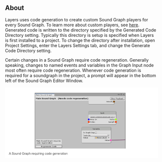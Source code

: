 ## About
Layers uses code generation to create custom Sound Graph players for every Sound Graph. To learn more about custom players, see [here](Sound-Graph-Playback). Generated code is written to the directory specified by the Generated Code Directory setting. Typically this directory is setup is specified when Layers is first installed to a project. To change the directory after installation, open Project Settings, enter the Layers Settings tab, and change the Generate Code Directory setting.

Certain changes in a Sound Graph require code regeneration. Generally speaking, changes to named events and variables in the Graph Input node most often require code regeneration. Whenever code generation is required for a soundgraph in the project, a prompt will appear in the bottom left of the Sound Graph Editor Window.

![CodeGenerationExample.png](IMG/CodeGenerationExample.png)
